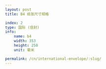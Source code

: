 ```yaml
---
layout: post
title: B4 纸张尺寸规格

index: 2
type: 国际 (信封)
info:
    name: b4
    width: 353
    height: 250
    unit: 毫米

permalink: /cn/international-envelope/:slug/
---
```



